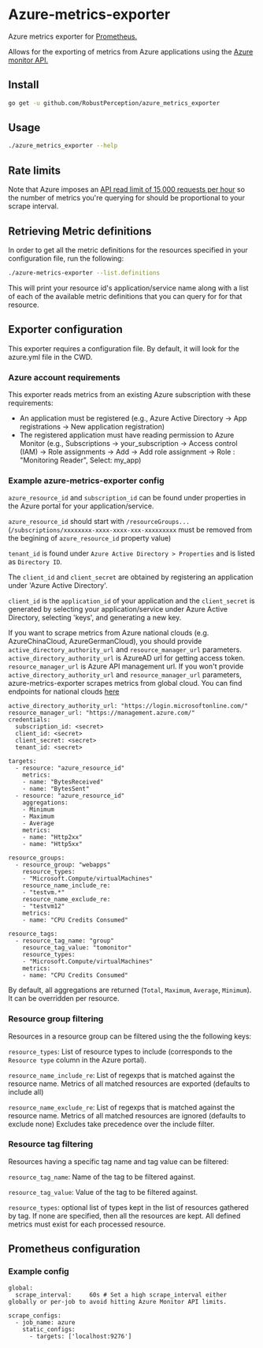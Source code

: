 # Azure-metrics-exporter

Azure metrics exporter for [Prometheus.](https://prometheus.io)

Allows for the exporting of metrics from Azure applications using the [Azure monitor API.](https://docs.microsoft.com/en-us/azure/monitoring-and-diagnostics/monitoring-rest-api-walkthrough)

## Install

```bash
go get -u github.com/RobustPerception/azure_metrics_exporter
```

## Usage
```bash
./azure_metrics_exporter --help
```

## Rate limits

Note that Azure imposes an [API read limit of 15,000 requests per hour](https://docs.microsoft.com/en-us/azure/azure-resource-manager/resource-manager-request-limits) so the number of metrics you're querying for should be proportional to your scrape interval.

## Retrieving Metric definitions

In order to get all the metric definitions for the resources specified in your configuration file, run the following:

```bash
./azure-metrics-exporter --list.definitions
```

This will print your resource id's application/service name along with a list of each of the available metric definitions that you can query for for that resource.

## Exporter configuration

This exporter requires a configuration file. By default, it will look for the azure.yml file in the CWD.

### Azure account requirements

This exporter reads metrics from an existing Azure subscription with these requirements:

  * An application must be registered (e.g., Azure Active Directory -> App registrations -> New application registration)
  * The registered application must have reading permission to Azure Monitor (e.g., Subscriptions -> your_subscription -> Access control (IAM) -> Role assignments -> Add -> Add role assignment -> Role : "Monitoring Reader", Select:  my_app)

### Example azure-metrics-exporter config

`azure_resource_id` and `subscription_id` can be found under properties in the Azure portal for your application/service.

`azure_resource_id`  should start with `/resourceGroups...` (`/subscriptions/xxxxxxxx-xxxx-xxxx-xxx-xxxxxxxxx` must be removed from the begining of `azure_resource_id` property value)

`tenant_id` is found under `Azure Active Directory > Properties` and is listed as `Directory ID`.

The `client_id` and `client_secret` are obtained by registering an application under 'Azure Active Directory'.

`client_id` is the `application_id` of your application and the `client_secret` is generated by selecting your application/service under Azure Active Directory, selecting 'keys', and generating a new key.

If you want to scrape metrics from Azure national clouds (e.g. AzureChinaCloud, AzureGermanCloud), you should provide `active_directory_authority_url` and `resource_manager_url` parameters. `active_directory_authority_url` is AzureAD url for getting access token. `resource_manager_url` is Azure API management url.
If you won't provide `active_directory_authority_url` and `resource_manager_url` parameters, azure-metrics-exporter scrapes metrics from global cloud.
You can find endpoints for national clouds [here](http://www.azurespeed.com/Information/AzureEnvironments)

```
active_directory_authority_url: "https://login.microsoftonline.com/"
resource_manager_url: "https://management.azure.com/"
credentials:
  subscription_id: <secret>
  client_id: <secret>
  client_secret: <secret>
  tenant_id: <secret>

targets:
  - resource: "azure_resource_id"
    metrics:
    - name: "BytesReceived"
    - name: "BytesSent"
  - resource: "azure_resource_id"
    aggregations:
    - Minimum
    - Maximum
    - Average
    metrics:
    - name: "Http2xx"
    - name: "Http5xx"

resource_groups:
  - resource_group: "webapps"
    resource_types:
    - "Microsoft.Compute/virtualMachines"
    resource_name_include_re:
    - "testvm.*"
    resource_name_exclude_re:
    - "testvm12"
    metrics:
    - name: "CPU Credits Consumed"

resource_tags:
  - resource_tag_name: "group"
    resource_tag_value: "tomonitor"
    resource_types:
    - "Microsoft.Compute/virtualMachines"
    metrics:
    - name: "CPU Credits Consumed"

```

By default, all aggregations are returned (`Total`, `Maximum`, `Average`, `Minimum`). It can be overridden per resource.


### Resource group filtering

Resources in a resource group can be filtered using the the following keys:

`resource_types`:
List of resource types to include (corresponds to the `Resource type` column in the Azure portal).

`resource_name_include_re`:
List of regexps that is matched against the resource name.
Metrics of all matched resources are exported (defaults to include all)

`resource_name_exclude_re`:
List of regexps that is matched against the resource name.
Metrics of all matched resources are ignored (defaults to exclude none)
Excludes take precedence over the include filter.

### Resource tag filtering

Resources having a specific tag name and tag value can be filtered:

`resource_tag_name`:
Name of the tag to be filtered against.

`resource_tag_value`:
Value of the tag to be filtered against.

`resource_types`: optional list of types kept in the list of resources gathered by tag. If none are specified, then all the resources are kept. All defined metrics must exist for each processed resource.

## Prometheus configuration

### Example config
```
global:
  scrape_interval:     60s # Set a high scrape_interval either globally or per-job to avoid hitting Azure Monitor API limits.

scrape_configs:
  - job_name: azure
    static_configs:
      - targets: ['localhost:9276']
```
